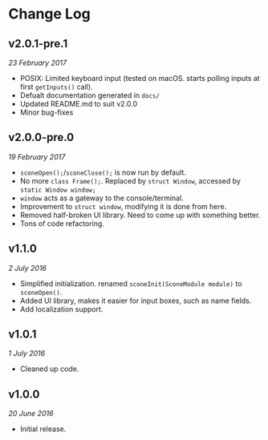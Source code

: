 # Change Log

## v2.0.1-pre.1
_23 February 2017_

 * POSIX: Limited keyboard input (tested on macOS. starts polling inputs at first `getInputs()` call).
 * Defualt documentation generated in `docs/`
 * Updated README.md to suit v2.0.0
 * Minor bug-fixes

## v2.0.0-pre.0
_19 February 2017_

 * `sconeOpen();`/`sconeClose();` is now run by default.
 * No more `class Frame();`. Replaced by `struct Window`, accessed by `static Window window;`
 * `window` acts as a gateway to the console/terminal.
 * Improvement to `struct window`, modifying it is done from here.
 * Removed half-broken UI library. Need to come up with something better.
 * Tons of code refactoring.

## v1.1.0
_2 July 2016_

 * Simplified initialization. renamed `sconeInit(SconeModule module)` to `sconeOpen()`.
 * Added UI library, makes it easier for input boxes, such as name fields.
 * Add localization support.

## v1.0.1
_1 July 2016_

 * Cleaned up code.


## v1.0.0
_20 June 2016_

 * Initial release.
